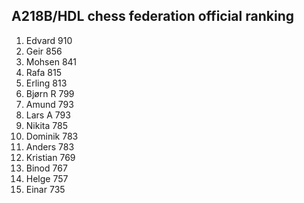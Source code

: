 A218B/HDL chess federation official ranking
-------------------------------------------
1.  Edvard      910
2.  Geir        856
3.  Mohsen      841
4.  Rafa        815
5.  Erling      813
6.  Bjørn R     799
7.  Amund       793
8.  Lars A      793
9.  Nikita      785
10. Dominik     783
11. Anders      783
12. Kristian    769
13. Binod       767
14. Helge       757
15. Einar       735
